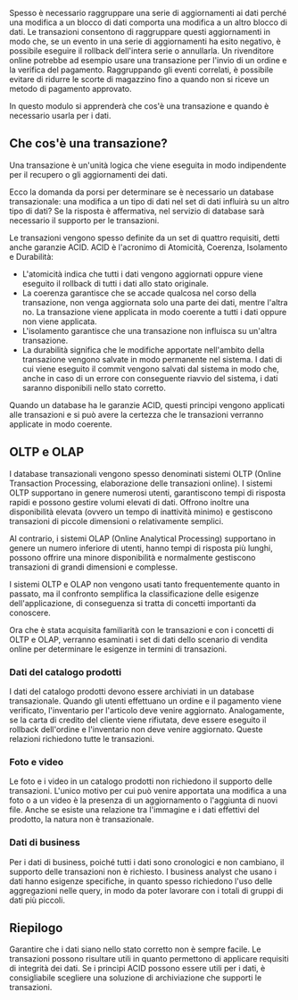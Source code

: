 Spesso è necessario raggruppare una serie di aggiornamenti ai dati perché una modifica a un blocco di dati comporta una modifica a un altro blocco di dati. Le transazioni consentono di raggruppare questi aggiornamenti in modo che, se un evento in una serie di aggiornamenti ha esito negativo, è possibile eseguire il rollback dell'intera serie o annullarla. Un rivenditore online potrebbe ad esempio usare una transazione per l'invio di un ordine e la verifica del pagamento. Raggruppando gli eventi correlati, è possibile evitare di ridurre le scorte di magazzino fino a quando non si riceve un metodo di pagamento approvato.

In questo modulo si apprenderà che cos'è una transazione e quando è necessario usarla per i dati.

## <a name="what-is-a-transaction"></a>Che cos'è una transazione?

Una transazione è un'unità logica che viene eseguita in modo indipendente per il recupero o gli aggiornamenti dei dati.

Ecco la domanda da porsi per determinare se è necessario un database transazionale: una modifica a un tipo di dati nel set di dati influirà su un altro tipo di dati? Se la risposta è affermativa, nel servizio di database sarà necessario il supporto per le transazioni.

Le transazioni vengono spesso definite da un set di quattro requisiti, detti anche garanzie ACID. ACID è l'acronimo di Atomicità, Coerenza, Isolamento e Durabilità:

- L'atomicità indica che tutti i dati vengono aggiornati oppure viene eseguito il rollback di tutti i dati allo stato originale.
- La coerenza garantisce che se accade qualcosa nel corso della transazione, non venga aggiornata solo una parte dei dati, mentre l'altra no. La transazione viene applicata in modo coerente a tutti i dati oppure non viene applicata.
- L'isolamento garantisce che una transazione non influisca su un'altra transazione.
- La durabilità significa che le modifiche apportate nell'ambito della transazione vengono salvate in modo permanente nel sistema. I dati di cui viene eseguito il commit vengono salvati dal sistema in modo che, anche in caso di un errore con conseguente riavvio del sistema, i dati saranno disponibili nello stato corretto.

Quando un database ha le garanzie ACID, questi principi vengono applicati alle transazioni e si può avere la certezza che le transazioni verranno applicate in modo coerente.

## <a name="oltp-vs-olap"></a>OLTP e OLAP

I database transazionali vengono spesso denominati sistemi OLTP (Online Transaction Processing, elaborazione delle transazioni online). I sistemi OLTP supportano in genere numerosi utenti, garantiscono tempi di risposta rapidi e possono gestire volumi elevati di dati. Offrono inoltre una disponibilità elevata (ovvero un tempo di inattività minimo) e gestiscono transazioni di piccole dimensioni o relativamente semplici.

Al contrario, i sistemi OLAP (Online Analytical Processing) supportano in genere un numero inferiore di utenti, hanno tempi di risposta più lunghi, possono offrire una minore disponibilità e normalmente gestiscono transazioni di grandi dimensioni e complesse.

I sistemi OLTP e OLAP non vengono usati tanto frequentemente quanto in passato, ma il confronto semplifica la classificazione delle esigenze dell'applicazione, di conseguenza si tratta di concetti importanti da conoscere. 

Ora che è stata acquisita familiarità con le transazioni e con i concetti di OLTP e OLAP, verranno esaminati i set di dati dello scenario di vendita online per determinare le esigenze in termini di transazioni.

### <a name="product-catalog-data"></a>Dati del catalogo prodotti

I dati del catalogo prodotti devono essere archiviati in un database transazionale. Quando gli utenti effettuano un ordine e il pagamento viene verificato, l'inventario per l'articolo deve venire aggiornato. Analogamente, se la carta di credito del cliente viene rifiutata, deve essere eseguito il rollback dell'ordine e l'inventario non deve venire aggiornato. Queste relazioni richiedono tutte le transazioni.

### <a name="photos-and-videos"></a>Foto e video

Le foto e i video in un catalogo prodotti non richiedono il supporto delle transazioni. L'unico motivo per cui può venire apportata una modifica a una foto o a un video è la presenza di un aggiornamento o l'aggiunta di nuovi file. Anche se esiste una relazione tra l'immagine e i dati effettivi del prodotto, la natura non è transazionale.

### <a name="business-data"></a>Dati di business

Per i dati di business, poiché tutti i dati sono cronologici e non cambiano, il supporto delle transazioni non è richiesto. I business analyst che usano i dati hanno esigenze specifiche, in quanto spesso richiedono l'uso delle aggregazioni nelle query, in modo da poter lavorare con i totali di gruppi di dati più piccoli.

## <a name="summary"></a>Riepilogo

Garantire che i dati siano nello stato corretto non è sempre facile. Le transazioni possono risultare utili in quanto permettono di applicare requisiti di integrità dei dati. Se i principi ACID possono essere utili per i dati, è consigliabile scegliere una soluzione di archiviazione che supporti le transazioni.